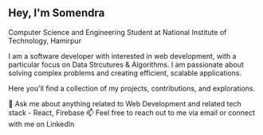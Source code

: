 ## Hey, I'm Somendra
Computer Science and Engineering Student at National Institute of Technology, Hamirpur

I am a  software developer with interested in web development, with a particular focus on Data Strcutures & Algorithms. I am passionate about solving complex problems and creating efficient, scalable applications.

Here you'll find a collection of my projects, contributions, and explorations.

💬 Ask me about anything related to Web Development and related tech stack - React, Firebase
📫 Feel free to reach out to me via email or connect with me on LinkedIn
